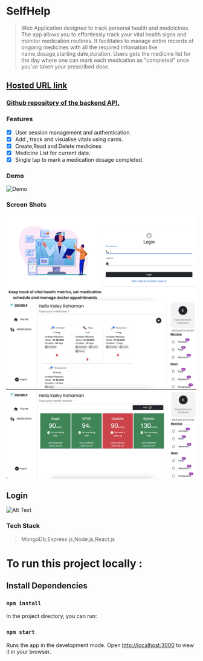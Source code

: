 # SelfHelp

> Web Application designed to track personal health and medcicines.
> The app allows you to effortlessly track your vital health signs and monitor medication routines.
> It facilitates to manage entire records of ongoing medicines with all the required infomation like name,dosage,starting date,duration.
> Users gets the medicine list for the day where one can mark
> each medication as "completed" once you've taken your prescribed dose.

## [Hosted URL link](https://selfhelp-india.netlify.app/)

### [Github repository of the backend API.](https://github.com/sandipansaha1998/selfhelp_api)

### Features

- [x] User session management and authentication.
- [x] Add , track and visualise vitals using cards.
- [x] Create,Read and Delete medicines
- [x] Medicine List for current date.
- [x] Single tap to mark a medication dosage completed.

### Demo

![Demo](demo/demo.gif)

### Screen Shots

![Login](demo/login.png)
![Medicine inventory](demo/medicine_inventory.png)
![Vital Dashboard](demo/vital_dashboard.png)

## Login

![Alt Text](https://drive.google.com/file/d/1yyvY9S3AmCW81TzZYkyNkmYrfSPhDKne/view?usp=sharing)

### Tech Stack

> MongoDb,Express.js,Node.js,React.js

# To run this project locally :

## Install Dependencies

### `npm install`

In the project directory, you can run:

### `npm start`

Runs the app in the development mode.
Open [http://localhost:3000](http://localhost:3000) to view it in your browser.
